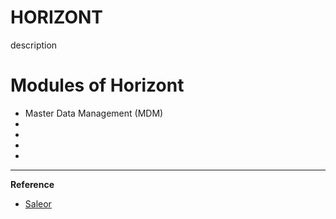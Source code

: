 HORIZONT
========

description

# Modules of Horizont
* Master Data Management (MDM)
* 
*
*
*

---
**Reference** 
* [Saleor](https://github.com/mirumee/saleor)
